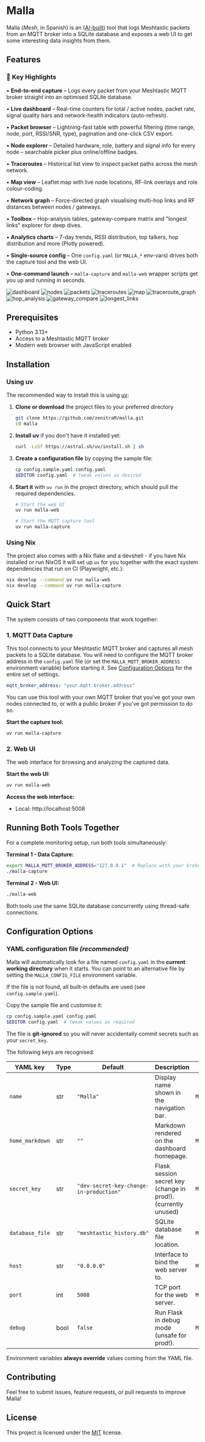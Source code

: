 # Malla

Malla (_Mesh_, in Spanish) is an ([AI-built](./AI.md)) tool that logs Meshtastic packets from an MQTT broker into a SQLite database and exposes a web UI to get some interesting data insights from them.

## Features

### 🚀 Key Highlights

• **End-to-end capture** – Logs every packet from your Meshtastic MQTT broker straight into an optimised SQLite database.

• **Live dashboard** – Real-time counters for total / active nodes, packet rate, signal quality bars and network-health indicators (auto-refresh).

• **Packet browser** – Lightning-fast table with powerful filtering (time range, node, port, RSSI/SNR, type), pagination and one-click CSV export.

• **Node explorer** – Detailed hardware, role, battery and signal info for every node – searchable picker plus online/offline badges.

• **Traceroutes** – Historical list view to inspect packet paths across the mesh network.

• **Map view** – Leaflet map with live node locations, RF-link overlays and role colour-coding.

• **Network graph** – Force-directed graph visualising multi-hop links and RF distances between nodes / gateways.

• **Toolbox** – Hop-analysis tables, gateway-compare matrix and "longest links" explorer for deep dives.

• **Analytics charts** – 7-day trends, RSSI distribution, top talkers, hop distribution and more (Plotly powered).

• **Single-source config** – One `config.yaml` (or `MALLA_*` env-vars) drives both the capture tool and the web UI.

• **One-command launch** – `malla-capture` and `malla-web` wrapper scripts get you up and running in seconds.

<!-- screenshots:start -->
![dashboard](.screenshots/dashboard.jpg)
![nodes](.screenshots/nodes.jpg)
![packets](.screenshots/packets.jpg)
![traceroutes](.screenshots/traceroutes.jpg)
![map](.screenshots/map.jpg)
![traceroute_graph](.screenshots/traceroute_graph.jpg)
![hop_analysis](.screenshots/hop_analysis.jpg)
![gateway_compare](.screenshots/gateway_compare.jpg)
![longest_links](.screenshots/longest_links.jpg)
<!-- screenshots:end -->

## Prerequisites

- Python 3.13+
- Access to a Meshtastic MQTT broker
- Modern web browser with JavaScript enabled

## Installation

### Using uv

The recommended way to install this is using [uv](https://docs.astral.sh/uv/):
1. **Clone or download** the project files to your preferred directory
   ```bash
   git clone https://github.com/zenitraM/malla.git
   cd malla
   ```

2. **Install uv** if you don't have it installed yet:
   ```bash
   curl -LsSf https://astral.sh/uv/install.sh | sh
   ```

3. **Create a configuration file** by copying the sample file:
   ```bash
   cp config.sample.yaml config.yaml
   $EDITOR config.yaml  # tweak values as desired
   ```

4. **Start it** with `uv run` in the project directory, which should pull the required dependencies.
   ```bash
   # Start the web UI
   uv run malla-web

   # Start the MQTT capture tool
   uv run malla-capture
   ```

### Using Nix
The project also comes with a Nix flake and a devshell - if you have Nix installed or run NixOS it will set up
`uv` for you together with the exact system dependencies that run on CI (Playwright, etc.):

```bash
nix develop --command uv run malla-web
nix develop --command uv run malla-capture
```

## Quick Start

The system consists of two components that work together:

### 1. MQTT Data Capture

This tool connects to your Meshtastic MQTT broker and captures all mesh packets to a SQLite database. You will need to configure the MQTT broker address in the `config.yaml` file (or set the `MALLA_MQTT_BROKER_ADDRESS` environment variable) before starting it. See [Configuration Options](#configuration-options) for the entire set of settings.

```yaml
mqtt_broker_address: "your.mqtt.broker.address"
```

You can use this tool with your own MQTT broker that you've got your own nodes connected to, or with a public broker if you've got permission to do so.

**Start the capture tool:**
```bash
uv run malla-capture
```

### 2. Web UI

The web interface for browsing and analyzing the captured data.

**Start the web UI:**
```bash
uv run malla-web
```

**Access the web interface:**
- Local: http://localhost:5008

## Running Both Tools Together

For a complete monitoring setup, run both tools simultaneously:

**Terminal 1 - Data Capture:**
```bash
export MALLA_MQTT_BROKER_ADDRESS="127.0.0.1"  # Replace with your broker
./malla-capture
```

**Terminal 2 - Web UI:**
```bash
./malla-web
```

Both tools use the same SQLite database concurrently using thread-safe connections.

## Configuration Options

### YAML configuration file *(recommended)*

Malla will automatically look for a file named `config.yaml` in the **current
working directory** when it starts.  You can point to an alternative file by
setting the `MALLA_CONFIG_FILE` environment variable.

If the file is not found, all built-in defaults are used (see
`config.sample.yaml`).

Copy the sample file and customise it:

```bash
cp config.sample.yaml config.yaml
$EDITOR config.yaml  # tweak values as required
```

The file is **git-ignored** so you will never accidentally commit secrets such
as your `secret_key`.

The following keys are recognised:

| YAML key        | Type   | Default                                  | Description                                   | Env-var override |
| --------------- | ------ | ---------------------------------------- | --------------------------------------------- | ---------------- |
| `name`          | str    | `"Malla"`                                | Display name shown in the navigation bar.     | `MALLA_NAME` |
| `home_markdown` | str    | `""`                                     | Markdown rendered on the dashboard homepage.  | `MALLA_HOME_MARKDOWN` |
| `secret_key`    | str    | `"dev-secret-key-change-in-production"` | Flask session secret key (change in prod!). (currently unused)   | `MALLA_SECRET_KEY` |
| `database_file` | str    | `"meshtastic_history.db"`                | SQLite database file location.                | `MALLA_DATABASE_FILE` |
| `host`          | str    | `"0.0.0.0"`                              | Interface to bind the web server to.          | `MALLA_HOST` |
| `port`          | int    | `5008`                                   | TCP port for the web server.                  | `MALLA_PORT` |
| `debug`         | bool   | `false`                                  | Run Flask in debug mode (unsafe for prod!).   | `MALLA_DEBUG` |

Environment variables **always override** values coming from the YAML file.

## Contributing

Feel free to submit issues, feature requests, or pull requests to improve Malla!

## License

This project is licensed under the [MIT](LICENSE) license.
